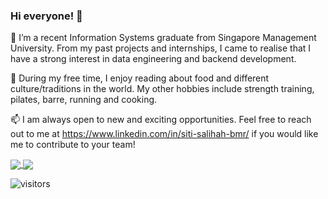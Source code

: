 ### Hi everyone! 👋

🔭 I’m a recent Information Systems graduate from Singapore Management University. From my past projects and internships, I came to realise that I have a strong interest in data engineering and backend development.

🌱 During my free time, I enjoy reading about food and different culture/traditions in the world. My other hobbies include strength training, pilates, barre, running and cooking. 

📫 I am always open to new and exciting opportunities. Feel free to reach out to me at https://www.linkedin.com/in/siti-salihah-bmr/ if you would like me to contribute to your team!


<a href="#">
  <img align="center" src="https://github-readme-stats.vercel.app/api?username=salihah-rilvan&count_private=true&theme=tokyonight" />
</a>

<a href="#">
  <img align="center" src="https://github-readme-stats.vercel.app/api/top-langs/?username=salihah-rilvan&hide=jupyter%20notebook,css,javascript,html&langs_count=8&layout=compact&count_private=true&theme=dark" />
</a>

![visitors](https://visitor-badge.glitch.me/badge?page_id=salihah-rilvan.visitor-badge&left_color=green&right_color=red)


<!--
**salihah-rilvan/salihah-rilvan** is a ✨ _special_ ✨ repository because its `README.md` (this file) appears on your GitHub profile.

Here are some ideas to get you started:

- 🔭 I’m currently working on ...
- 🌱 I’m currently learning ...
- 👯 I’m looking to collaborate on ...
- 🤔 I’m looking for help with ...
- 💬 Ask me about ...
- 📫 How to reach me: ...
- 😄 Pronouns: ...
- ⚡ Fun fact: ...
-->
